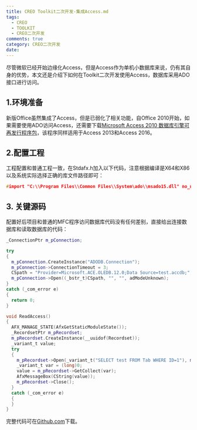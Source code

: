 ```yaml
---
title: CREO Toolkit二次开发-集成Access.md
tags:
  - CREO
  - TOOLKIT
  - CREO二次开发
comments: true
category: CREO二次开发
date: 
---
```


尽管微软已经开始边缘化Access，但是Access作为单机小数据库来说，仍有其自身的优势，本文还是介绍下如何在Toolkit二次开发使用Access，数据库采用ADO接口进行访问。

## 1.环境准备

新版Office虽然集成了Access，但是已弱化了相关功能，自Office 2010开始，如果需要使用ADO访问Access，还需要下载<a href="https://www.microsoft.com/zh-cn/download/confirmation.aspx?id=13255" target="_blank">Microsoft Access 2010 数据库引擎可再发行程序包</a>，该程序同样适用于Access 2013和Access 2016。

## 2.配置工程

工程配置和普通工程一致，在Stdafx.h加入以下代码，注意根据编译是X64和X86以及系统实际选择正确的库文件路径即可：

```cpp
#import "C:\\Program Files\\Common Files\\System\ado\\msado15.dll" no_namespace  rename("EOF", "adoEOF")
```

## 3. 关键源码

配置好后项目和普通的MFC程序访问数据库代码没有任何差别，直接给出连接数据库和读取数据库的代码：

```cpp
_ConnectionPtr m_pConnection;

try
{
  m_pConnection.CreateInstance("ADODB.Connection");
  m_pConnection->ConnectionTimeout = 3;
  CSpath = "Provider=Microsoft.ACE.OLEDB.12.0;Data Source=test.accdb;";
  m_pConnection->Open((_bstr_t)CSpath, "", "", adModeUnknown);
}
catch (_com_error e)
{
  return 0;
}

void ReadAccess()
{
  AFX_MANAGE_STATE(AfxGetStaticModuleState());
  _RecordsetPtr m_pRecordset;
  m_pRecordset.CreateInstance(__uuidof(Recordset));
  _variant_t value;
  try
  {
    m_pRecordset->Open(_variant_t("SELECT test FROM Tab WHERE ID=1"), m_pConnection.GetInterfacePtr(), adOpenDynamic, adLockOptimistic, adCmdText);
    _variant_t var = (long)0;
    value = m_pRecordset->GetCollect(var);
    AfxMessageBox(CString(value));
    m_pRecordset->Close();
  }
  catch (_com_error e)
  {
  }
}
```

完整代码可在<a href="https://github.com/slacker-HD/creo_toolkit" target="_blank">Github.com</a>下载。
